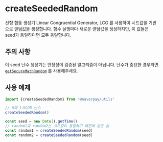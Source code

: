 # createSeededRandom

선형 합동 생성기 Linear Congruential Generator, LCG 를 사용하여 시드값을 기반으로 랜덤값을 생성합니다. 함수 실행마다 새로운 랜덤값을 생성하지만, 이 값들은 seed가 동일하다면 모두 동일합니다.

## 주의 사항

이 seed 난수 생성기는 안정성이 검증된 알고리즘이 아닙니다. 난수가 중요한 경우라면 [`getSecureMathRandom`](./getSecureMathRandom.md) 를 사용해주세요.

## 사용 예제

```typescript
import {createSeededRandom} from '@naverpay/utils'

// 0과 1사이의 난수
createSeededRandom()

const seed = new Date().getTime()
// random1과 random2는 시드값이 동일하기 때문에 같은 값
const random1 = createSeededRandom(seed)
const random2 = createSeededRandom(seed)
```
